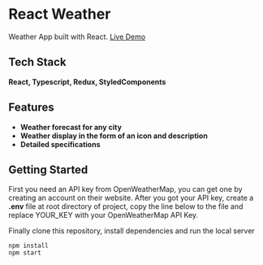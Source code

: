 # React Weather

Weather App built with React.
[Live Demo](https://.app/)

## Tech Stack

**React, Typescript, Redux, StyledComponents**

## Features

- **Weather forecast for any city**
- **Weather display in the form of an icon and description**
- **Detailed specifications**

## Getting Started

First you need an API key from OpenWeatherMap, you can get one by creating an account on their website.
After you got your API key, create a **.env** file at root directory of project, copy the line below to the file and replace YOUR_KEY with your OpenWeatherMap API Key.

Finally clone this repository, install dependencies and run the local server

```
npm install
npm start
```